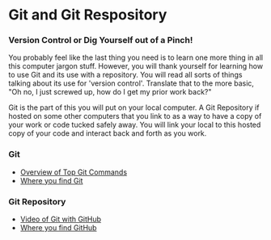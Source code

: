 # Git and Git Respository

### Version Control or Dig Yourself out of a Pinch!

You probably feel like the last thing you need is to learn one more thing in all this computer jargon stuff.  However, you will thank yourself for learning how to use Git and its use with a repository.  You will read all sorts of things talking about its use for 'version control'.  Translate that to the more basic, "Oh no, I just screwed up, how do I get my prior work back?"

Git is the part of this you will put on your local computer.  A Git Repository if hosted on some other computers that you link to as a way to have a copy of your work or code tucked safely away.  You will link your local to this hosted copy of your code and interact back and forth as you work.

### Git
- [Overview of Top Git Commands](https://levelup.gitconnected.com/top-30-git-commands-you-should-know-to-master-git-cli-f04e041779bc)
- [Where you find Git](https://git-scm.com/)


### Git Repository
- [Video of Git with GitHub](https://www.youtube.com/watch?v=21Gl97tkbHU&t=8s)
- [Where you find GitHub](https://github.com/)
